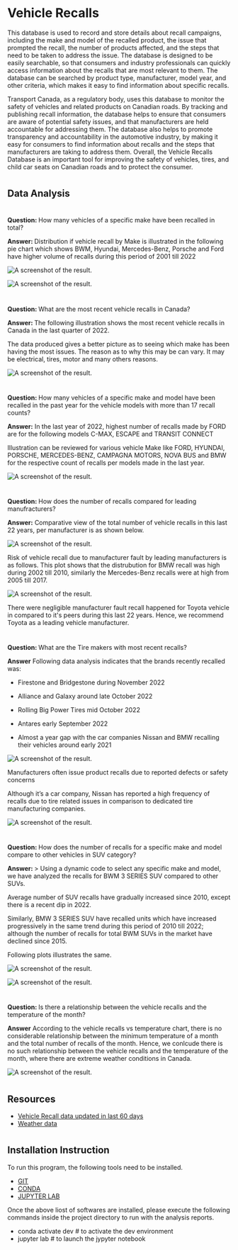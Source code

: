 # <b> Vehicle Recalls </b>


This database is used to record and store details about recall campaigns, including the make and model of the recalled product, the issue that prompted the recall, the number of products affected, and the steps that need to be taken to address the issue. The database is designed to be easily searchable, so that consumers and industry professionals can quickly access information about the recalls that are most relevant to them. The database can be searched by product type, manufacturer, model year, and other criteria, which makes it easy to find information about specific recalls.

Transport Canada, as a regulatory body, uses this database to monitor the safety of vehicles and related products on Canadian roads. By tracking and publishing recall information, the database helps to ensure that consumers are aware of potential safety issues, and that manufacturers are held accountable for addressing them. The database also helps to promote transparency and accountability in the automotive industry, by making it easy for consumers to find information about recalls and the steps that manufacturers are taking to address them. Overall, the Vehicle Recalls Database is an important tool for improving the safety of vehicles, tires, and child car seats on Canadian roads and to protect the consumer.

#

## Data Analysis
#


<b>Question: </b> How many vehicles of a specific make have been recalled in total?

<b>Answer: </b> Distribution if vehicle recall by Make is illustrated in the following pie chart which shows BWM, Hyundai, Mercedes-Benz, Porsche and Ford have higher volume of recalls during this period of 2001 till 2022

![A screenshot of the result.](Images/total_vehicle_recalls.png)

![A screenshot of the result.](Images/total_vehicle_recalls_data.png)

#

<b>Question: </b> What are the most recent vehicle recalls in Canada?

<b>Answer: </b> The following illustration shows the most recent vehicle recalls in Canada in the last quarter of 2022.

The data produced gives a better picture as to seeing which make has been having the most issues. The reason as to why this may be can vary. It may be electrical, tires, motor and many others reasons.

![A screenshot of the result.](Images/number_of_vehicles_last_quarter.png)

#

<b>Question: </b> How many vehicles of a specific make and model have been recalled in the past year for the vehicle models with more than 17 recall counts?

<b>Answer:</b> In the last year of 2022, highest number of recalls made by FORD are for the following models C-MAX, ESCAPE and TRANSIT CONNECT

Illustration can be reviewed for various vehicle Make like FORD, HYUNDAI, PORSCHE, MERCEDES-BENZ, CAMPAGNA MOTORS, NOVA BUS and BMW for the respective count of recalls per models made in the last year.

![A screenshot of the result.](Images/high_vehicle_recalls.png)



#

<b>Question: </b> How does the number of recalls compared for leading manufracturers?

<b>Answer:</b> Comparative view of the total number of vehicle recalls in this last 22 years, per manufacturer is as shown below.

![A screenshot of the result.](Images/leading_manufactuers_recalls_image2.png)

Risk of vehicle recall due to manufacturer fault by leading manufacturers is as follows. 
This plot shows that the distrubution for BMW recall was high during 2002 till 2010, similarly the Mercedes-Benz recalls were at high from 2005 till 2017. 

![A screenshot of the result.](Images/leading_manufactuers_recalls_image1.png)

There were negligible manufacturer fault recall happened for Toyota vehicle in compared to it's peers during this last 22 years. Hence, we recommend Toyota as a leading vehicle manufacturer.

#

<b>Question: </b> What are the Tire makers with most recent recalls?

<b>Answer</b> Following data analysis indicates that the brands recently recalled was:
- Firestone and Bridgestone during November 2022

- Alliance and Galaxy around late October 2022

-  Rolling Big Power Tires mid October 2022

-  Antares early September 2022 

- Almost a year gap with the car companies Nissan and BMW recalling their vehicles around early 2021

![A screenshot of the result.](Images/timeline_of_tire_recalls.png)

Manufacturers often issue product recalls due to reported defects or safety concerns

Although it’s a car company, Nissan has reported a high frequency of recalls due to tire related issues in comparison to dedicated tire manufacturing companies.

![A screenshot of the result.](Images/instances_of_manufacturer_recalls.png)

#

<b>Question: </b> How does the number of recalls for a specific make and model compare to other vehicles in SUV category?

<b>Answer: </b>> Using a dynamic code to select any specific make and model, we have analyzed the recalls for BWM 3 SERIES SUV compared to other  SUVs.

Average number of SUV recalls have gradually increased since 2010, except there is a recent dip in 2022. 

Similarly, BMW 3 SERIES SUV have recalled units which have increased progressively in the same trend during this period of 2010 till 2022; although the number of recalls for total BWM SUVs in the market have declined since 2015. 

Following plots illustrates the same.

![A screenshot of the result.](Images/suv_recalls_image1.png)


![A screenshot of the result.](Images/suv_recalls_image2.png)

#

<b>Question: </b>Is there a relationship between the vehicle recalls and the temperature of the month?

<b>Answer</b> According to the vehicle recalls vs temperature chart, there is no considerable relationship between the minimum temperature of a month and the total number of recalls of the month. Hence, we conlcude there is no such relationship between the vehicle recalls and the temperature of the month, where there are extreme weather conditions in Canada.

![A screenshot of the result.](Images/recalls_temperature_relation.png)

#


## Resources
* [ Vehicle Recall data updated in last 60 days](https://open.canada.ca/data/en/dataset/1991fef6-9dfe-40e2-a0c6-19c60ddf4a02)
* [Weather data](https://www.weatherbit.io/api/climate-normals )

#

## Installation Instruction

To run this program, the following tools need to be installed.
* [GIT](https://git-scm.com/downloads)
* [CONDA](https://docs.conda.io/projects/conda/en/latest/user-guide/install/windows.html)
* [JUPYTER LAB](https://jupyterlab.readthedocs.io/en/stable/getting_started/installation.html)

Once the above liost of softwares are installed, please execute the following commands inside the project directory to run with the analysis reports.
* conda activate dev     # to activate the dev environment 
* jupyter lab            # to launch the jypyter notebook 
